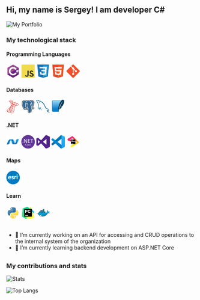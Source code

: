 ## Hi, my name is Sergey! I am developer C#

![My Portfolio](https://github.com/brainstable/portfolio) 

### My technological stack

#### Programming Languages
<div>
  <img src="https://github.com/devicons/devicon/blob/master/icons/csharp/csharp-original.svg" title="C#" alt="C#" width="36" height="36"/>
  <img src="https://github.com/devicons/devicon/blob/master/icons/javascript/javascript-original.svg" title="JavaScript" alt="JavaScript" width="36" height="36"/>
  <img src="https://github.com/devicons/devicon/blob/master/icons/css3/css3-original.svg" title="CSS" alt="CSS" width="36" height="36"/>
  <img src="https://github.com/devicons/devicon/blob/master/icons/html5/html5-original.svg" title="HTML5" alt="HTML5" width="36" height="36"/>
  <img src="https://github.com/devicons/devicon/blob/master/icons/git/git-original.svg" title="Git" alt="Git" width="36" height="36"/>
</div>

#### Databases

<div>
  <img src="https://github.com/devicons/devicon/blob/master/icons/microsoftsqlserver/microsoftsqlserver-plain.svg" title="SQLServer" alt="SQLServer" width="36" height="36"/>
  <img src="https://github.com/devicons/devicon/blob/master/icons/postgresql/postgresql-original.svg" title="PostgreSQL" alt="PostgreSQL" width="36" height="36"/>
  <img src="https://github.com/devicons/devicon/blob/master/icons/mysql/mysql-original.svg" title="MySQL" alt="MySQL" width="36" height="36"/>
  <img src="https://github.com/devicons/devicon/blob/master/icons/sqlite/sqlite-original.svg" title="SQLite" alt="SQLite" width="36" height="36"/>
</div>

#### .NET

<div>
  <img src="https://github.com/devicons/devicon/blob/master/icons/dot-net/dot-net-original.svg" title="DotNet" alt="DotNet" width="36" height="36"/>
  <img src="https://github.com/devicons/devicon/blob/master/icons/dotnetcore/dotnetcore-original.svg" title="DotNetCore" alt="DotNetCore" width="36" height="36"/>
  <img src="https://github.com/devicons/devicon/blob/master/icons/visualstudio/visualstudio-plain.svg" title="VisualStudio" alt="VisualStudio" width="36" height="36"/>
  <img src="https://github.com/devicons/devicon/blob/master/icons/vscode/vscode-original.svg" title="VSCode" alt="VSCode" width="36" height="36"/>
  <img src="https://github.com/devicons/devicon/blob/master/icons/jetbrains/jetbrains-original.svg" title="JetBrains" alt="JetBrains" width="36" height="36"/>
</div>

#### Maps

<div>
  <img src="https://github.com/Esri/awesome-arcgis-developers/blob/main/esri-logo.png" title="Esri" alt="Esri" width="36" height="36"/>
</div>

#### Learn
<div>
  <img src="https://github.com/devicons/devicon/blob/master/icons/python/python-original.svg" title="Python" alt="Python" width="36" height="36"/>
  <img src="https://github.com/devicons/devicon/blob/master/icons/pycharm/pycharm-original.svg" title="PyCharm" alt="PyCharm" width="36" height="36"/>
  <img src="https://github.com/devicons/devicon/blob/master/icons/docker/docker-original.svg" title="Docker" alt="Docker" width="36" height="36"/>
</div>

##

- 🔭 I’m currently working on an API for accessing and CRUD operations to the internal system of the organization
- 🌱 I’m currently learning backend development on ASP.NET Core

##

### My contributions and stats

![Stats](https://github-readme-streak-stats.herokuapp.com/?user=brainstable) 

![Top Langs](https://github-readme-stats.vercel.app/api/top-langs/?username=anuraghazra&layout=compact)
